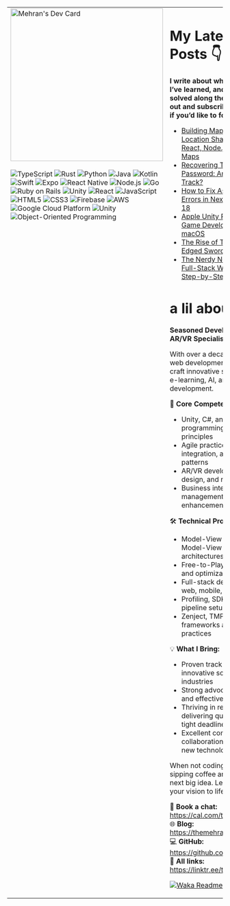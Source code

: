 <table>
  <tr>
    <td valign="top" width="356">
      <a href="https://app.daily.dev/themehrankhan">
        <img src="https://api.daily.dev/devcards/v2/fmsHVWDX4pDUguT7sk0UO.png?type=default&r=mvc" width="356" alt="Mehran's Dev Card"/>
      </a>
      <br/><br/>
      <img src="https://img.shields.io/badge/TypeScript-007ACC?style=for-the-badge&logo=typescript&logoColor=white" alt="TypeScript"/>
      <img src="https://img.shields.io/badge/Rust-000000?style=for-the-badge&logo=rust&logoColor=white" alt="Rust"/>
      <img src="https://img.shields.io/badge/Python-3776AB?style=for-the-badge&logo=python&logoColor=white" alt="Python"/>
      <img src="https://img.shields.io/badge/Java-ED8B00?style=for-the-badge&logo=openjdk&logoColor=white" alt="Java"/>
      <img src="https://img.shields.io/badge/Kotlin-7F52FF?style=for-the-badge&logo=kotlin&logoColor=white" alt="Kotlin"/>
      <img src="https://img.shields.io/badge/Swift-FA7343?style=for-the-badge&logo=swift&logoColor=white" alt="Swift"/>
      <img src="https://img.shields.io/badge/Expo-000020?style=for-the-badge&logo=expo&logoColor=white" alt="Expo"/>
      <img src="https://img.shields.io/badge/React_Native-20232A?style=for-the-badge&logo=react&logoColor=61DAFB" alt="React Native"/>
      <img src="https://img.shields.io/badge/Node.js-43853D?style=for-the-badge&logo=node.js&logoColor=white" alt="Node.js"/>
      <img src="https://img.shields.io/badge/Go-00ADD8?style=for-the-badge&logo=go&logoColor=white" alt="Go"/>
      <img src="https://img.shields.io/badge/Ruby_on_Rails-CC0000?style=for-the-badge&logo=ruby-on-rails&logoColor=white" alt="Ruby on Rails"/>
      <img src="https://img.shields.io/badge/Unity-100000?style=for-the-badge&logo=unity&logoColor=white" alt="Unity"/>
      <img src="https://img.shields.io/badge/React-20232A?style=for-the-badge&logo=react&logoColor=61DAFB" alt="React"/>
      <img src="https://img.shields.io/badge/JavaScript-F7DF1E?style=for-the-badge&logo=javascript&logoColor=black" alt="JavaScript"/>
      <img src="https://img.shields.io/badge/HTML5-E34F26?style=for-the-badge&logo=html5&logoColor=white" alt="HTML5"/>
      <img src="https://img.shields.io/badge/CSS3-1572B6?style=for-the-badge&logo=css3&logoColor=white" alt="CSS3"/>
      <img src="https://img.shields.io/badge/Firebase-039BE5?style=for-the-badge&logo=firebase&logoColor=white" alt="Firebase"/>
      <img src="https://img.shields.io/badge/AWS-FF9900?style=for-the-badge&logo=amazon-aws&logoColor=white" alt="AWS"/>
      <img src="https://img.shields.io/badge/Google_Cloud-4285F4?style=for-the-badge&logo=google-cloud&logoColor=white" alt="Google Cloud Platform"/>
      <img src="https://img.shields.io/badge/Unity-100000?style=for-the-badge&logo=unity&logoColor=white" alt="Unity"/>
      <img src="https://img.shields.io/badge/OOP-4A90E2?style=for-the-badge&logo=object-oriented-programming&logoColor=white" alt="Object-Oriented Programming"/>
    </td>
    <td valign="top">

# My Latest Blog Posts 👇
**I write about what I’m building, what I’ve learned, and the problems I’ve solved along the way. Check them out and subscribe to the newsletter if you’d like to follow along.**

<!-- HASHNODE_BLOG:START -->
- [Building MapSpot: A Modern Location Sharing Platform with React, Node.js, and Interactive Maps](https://themehrankhan.hashnode.dev/building-mapspot-a-modern-location-sharing-platform-with-react-nodejs-and-interactive-maps)
- [Recovering Toast Wallet Password: Are We on the Right Track?](https://themehrankhan.hashnode.dev/recovering-toast-wallet-password-are-we-on-the-right-track)
- [How to Fix Async Component Errors in NextJS 13+ with React 18](https://themehrankhan.hashnode.dev/how-to-fix-async-component-errors-in-nextjs-13-with-react-18)
- [Apple Unity Plug-Ins: Elevating Game Development for iOS and macOS](https://themehrankhan.hashnode.dev/apple-unity-plug-ins-elevating-game-development-for-ios-and-macos)
- [The Rise of Telegram: A Double-Edged Sword](https://themehrankhan.hashnode.dev/the-rise-of-telegram-a-double-edged-sword)
- [The Nerdy Nomad: Building a Full-Stack Web Application—A Step-by-Step Guide](https://themehrankhan.hashnode.dev/the-nerdy-nomad-building-a-full-stack-web-applicationa-step-by-step-guide)

<!-- HASHNODE_BLOG:END -->

# a lil about me
**Seasoned Developer | Unity & AR/VR Specialist | Digital Nomad**

With over a decade of experience in web development, Java, and Unity, I craft innovative solutions for fintech, e-learning, AI, and game development.

🚀 **Core Competencies:**
- Unity, C#, and object-oriented programming with SOLID design principles
- Agile practices, REST API integration, and software design patterns
- AR/VR development, game design, and rapid prototyping
- Business intelligence, project management, and KPI enhancement

🛠️ **Technical Proficiencies:**
- Model-View-Presenter (MVP) & Model-View-Controller (MVC) architectures
- Free-to-Play (F2P) best practices and optimization techniques
- Full-stack development across web, mobile, and game platforms
- Profiling, SDK integration, and pipeline setup
- Zenject, TMPro, DoTween frameworks and clean code practices

💡 **What I Bring:**
- Proven track record creating innovative solutions for diverse industries
- Strong advocate for clean code and effective problem-solving
- Thriving in remote environments, delivering quality projects under tight deadlines
- Excellent communication, collaboration, and adaptability to new technologies

When not coding, you'll find me sipping coffee and brainstorming the next big idea. Let's connect and bring your vision to life!

📆 **Book a chat:** https://cal.com/themehrankhan  
🌐 **Blog:** https://themehrankhan.hashnode.dev/  
💻 **GitHub:** https://github.com/themehrankhan  
🔗 **All links:** https://linktr.ee/themehrankhan


[![Waka Readme](https://github.com/TheMehranKhan/themehrankhan/actions/workflows/main.yml/badge.svg)](https://github.com/TheMehranKhan/themehrankhan/actions/workflows/main.yml)
[![Hashnode Posts](https://github.com/TheMehranKhan/themehrankhan/actions/workflows/hashnode.yml/badge.svg)](https://github.com/TheMehranKhan/themehrankhan/actions/workflows/hashnode.yml)
    </td>
  </tr>
</table>
